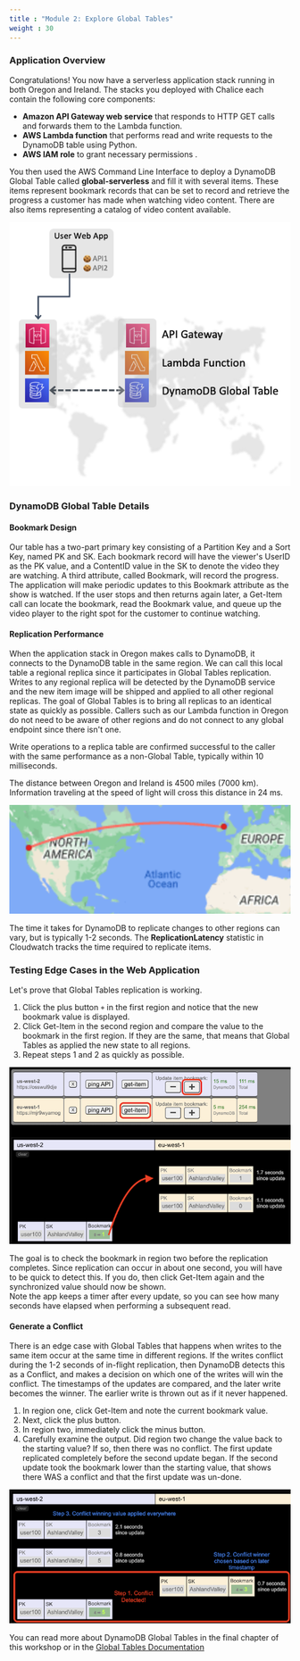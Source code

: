 ```yaml
---
title : "Module 2: Explore Global Tables"
weight : 30
---
```


### Application Overview
Congratulations! You now have a serverless application stack running in both Oregon and Ireland.
The stacks you deployed with Chalice each contain the following core components:

* **Amazon API Gateway web service** that responds to HTTP GET calls and forwards them to the Lambda function.
* **AWS Lambda function** that performs read and write requests to the DynamoDB table using Python.
* **AWS IAM role** to grant necessary permissions .

You then used the AWS Command Line Interface to deploy a DynamoDB Global Table called **global-serverless** and fill it with several items.
These items represent bookmark records that can be set to record and retrieve the progress a customer has made 
when watching video content. There are also items representing a catalog of video content available.

![Global Serverless Architecture](/static/images/global-serverless-application/module_2/architecture.png "Global Serverless Architecture")


### DynamoDB Global Table Details

#### Bookmark Design
Our table has a two-part primary key consisting of a Partition Key and a Sort Key, named PK and SK.
Each bookmark record will have the viewer's UserID as the PK value, and a ContentID value in the SK to denote the video they are watching.
A third attribute, called Bookmark, will record the progress.  The application will make periodic updates to this Bookmark attribute as the show is watched.
If the user stops and then returns again later, a Get-Item call can locate the bookmark, read the Bookmark value, and queue up the video player
to the right spot for the customer to continue watching.

#### Replication Performance
When the application stack in Oregon makes calls to DynamoDB, it connects to the DynamoDB table in the same region. 
We can call this local table a regional replica since it participates in Global Tables replication.
Writes to any regional replica will be detected by the DynamoDB service and the new item image will be shipped and applied to all other regional replicas.
The goal of Global Tables is to bring all replicas to an identical state as quickly as possible.
Callers such as our Lambda function in Oregon do not need to be aware of other regions and do not connect to any global endpoint since there isn't one.

Write operations to a replica table are confirmed successful to the caller with the same performance
as a non-Global Table, typically within 10 milliseconds. 

The distance between Oregon and Ireland is 4500 miles (7000 km). 
Information traveling at the speed of light will cross this distance in 24 ms.

![distance Oregon to Ireland](/static/images/global-serverless-application/module_2/distance_gt.png "Distance Oregon to Ireland")

The time it takes for DynamoDB to replicate changes to other regions can vary,
but is typically 1-2 seconds. The **ReplicationLatency** statistic in Cloudwatch 
tracks the time required to replicate items.

### Testing Edge Cases in the Web Application

Let's prove that Global Tables replication is working.

1. Click the plus button ```+``` in the first region and notice that the new bookmark value is displayed.
2. Click Get-Item in the second region and compare the value to the bookmark in the first region. 
If they are the same, that means that Global Tables as applied the new state to all regions.
3. Repeat steps 1 and 2 as quickly as possible. 

![Replication Delay](/static/images/global-serverless-application/module_2/gt_replication_delay.png "Replication Delay")

The goal is to check the bookmark in region two before the replication completes. 
Since replication can occur in about one second, you will have to be quick to detect this. 
If you do, then click Get-Item again and the synchronized value should now be shown.  
Note the app keeps a timer after every update, so you can see how many seconds have elapsed when performing a subsequent read.

#### Generate a Conflict
There is an edge case with Global Tables that happens when writes to the same item occur at the same time in different regions.
If the writes conflict during the 1-2 seconds of in-flight replication, 
then DynamoDB detects this as a Conflict, 
and makes a decision on which one of the writes will win the conflict.
The timestamps of the updates are compared, and the later write becomes the winner. 
The earlier write is thrown out as if it never happened.

1. In region one, click Get-Item and note the current bookmark value. 
2. Next, click the plus button.
3. In region two, immediately click the minus button.
4. Carefully examine the output. Did region two change the value back to the starting value? 
If so, then there was no conflict. The first update replicated completely before the second update began.
If the second update took the bookmark lower than the starting value, that shows there WAS a conflict and that 
the first update was un-done.

![Replication Conflict](/static/images/global-serverless-application/module_2/gt_replication_conflict.png "Replication Conflict")


You can read more about DynamoDB Global Tables in the final chapter of this workshop or in the [Global Tables Documentation](https://aws.amazon.com/dynamodb/global-tables/)
